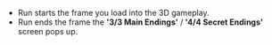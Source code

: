 - Run starts the frame you load into the 3D gameplay.
- Run ends the frame the **'3/3 Main Endings'** / **'4/4 Secret Endings'** screen pops up.